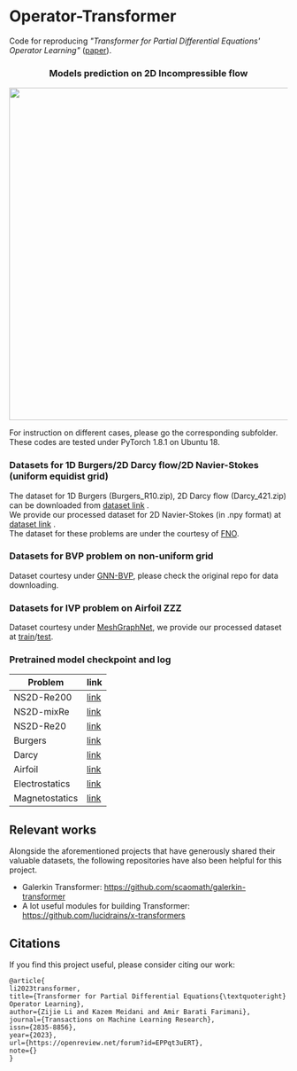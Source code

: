 # Operator-Transformer
Code for reproducing *"Transformer for Partial Differential Equations' Operator Learning"*  ([paper](https://openreview.net/forum?id=EPPqt3uERT&referrer=%5BTMLR%5D(%2Fgroup%3Fid%3DTMLR))).

<div style style=”line-height: 20%” align="center">
<h3> Models prediction on 2D Incompressible flow </h3>
<img src="https://github.com/BaratiLab/OFormer/blob/main/oformer_ns2d_re200.gif" width="600">
</div>

For instruction on different cases, please go the corresponding subfolder. These codes are tested under PyTorch 1.8.1 on Ubuntu 18.

### Datasets for 1D Burgers/2D Darcy flow/2D Navier-Stokes (uniform equidist grid)

The dataset for 1D Burgers (Burgers_R10.zip), 2D Darcy flow (Darcy_421.zip) can be downloaded from [dataset link](https://drive.google.com/drive/folders/1UnbQh2WWc6knEHbLn-ZaXrKUZhp7pjt-) .</br>
We provide our processed dataset for 2D Navier-Stokes (in .npy format) at [dataset link](https://drive.google.com/drive/folders/1z-0V6NSl2STzrSA6QkzYWOGHSTgiOSYq?usp=sharing) .</br>
The dataset for these problems are under the courtesy of [FNO](https://github.com/zongyi-li/fourier_neural_operator).

### Datasets for BVP problem on non-uniform grid

Dataset courtesy under [GNN-BVP](https://github.com/merantix-momentum/gnn-bvp-solver), please check the original repo for data downloading.

### Datasets for IVP problem on Airfoil ZZZ

Dataset courtesy under [MeshGraphNet](https://github.com/deepmind/deepmind-research/tree/master/meshgraphnets), we provide our processed dataset at [train](https://drive.google.com/file/d/1z88dPaJixOo6KYjjZ7EsBfNX42EwBQ4B/view?usp=share_link)/[test](https://drive.google.com/file/d/1mEZ6gVYJ5UvLupWz1cft4XXlVuwWktgs/view?usp=sharing).

### Pretrained model checkpoint and log

| Problem       | link   |
|---------------|---------------------------------------------------------------------------|
| NS2D-Re200  |  [link](https://drive.google.com/drive/folders/1hkmyAzO0glTLfnI8k5x84MTADUafNU4A?usp=sharing) |
| NS2D-mixRe |  [link](https://drive.google.com/file/d/1_-aAd_GHX8StyKWZLpvSWeGQ3vyytf7L) |
| NS2D-Re20| [link](https://drive.google.com/drive/folders/1KYSYsmB0XAi90g39x3qsbRCy8xSDOk1r?usp=sharing) |
| Burgers   |  [link](https://drive.google.com/file/d/1eDFJD-wiTxzDzywSvXLgzffI25su1S1q) |
| Darcy | [link](https://drive.google.com/drive/folders/1-56szGnQxZhv-uUQyw9RjT54WiPg9CFa?usp=sharing) |
| Airfoil | [link](https://drive.google.com/drive/folders/1teVWGi-hPST-aY914OVrLMLPREQ-JKxz?usp=sharing) |
| Electrostatics | [link](https://drive.google.com/drive/folders/1sfihAxiPdLAQEF6mlR0n5ZpjK_Ctpfee?usp=sharing) |
| Magnetostatics | [link](https://drive.google.com/drive/folders/1atAGnt_CRZhaPVVgxbpwRtAbMODxa5nZ?usp=sharing) |


## Relevant works
Alongside the aforementioned projects that have generously shared their valuable datasets, the following repositories have also been helpful for this project.

* Galerkin Transformer: https://github.com/scaomath/galerkin-transformer
* A lot useful modules for building Transformer: https://github.com/lucidrains/x-transformers

## Citations
If you find this project useful, please consider citing our work:
```
@article{
li2023transformer,
title={Transformer for Partial Differential Equations{\textquoteright} Operator Learning},
author={Zijie Li and Kazem Meidani and Amir Barati Farimani},
journal={Transactions on Machine Learning Research},
issn={2835-8856},
year={2023},
url={https://openreview.net/forum?id=EPPqt3uERT},
note={}
}
```
